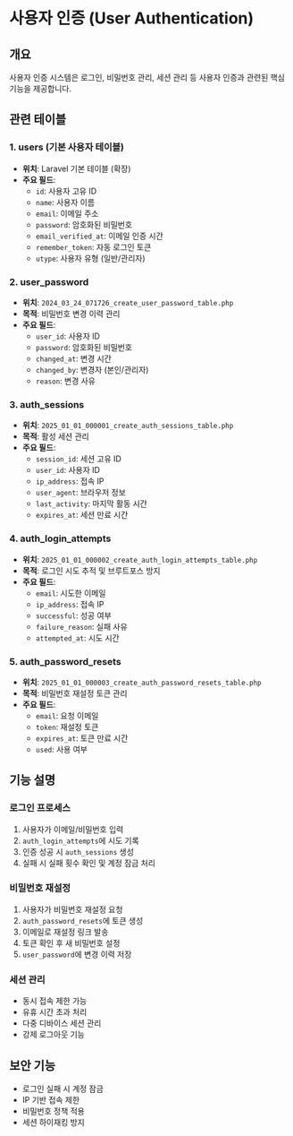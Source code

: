 # 사용자 인증 (User Authentication)

## 개요
사용자 인증 시스템은 로그인, 비밀번호 관리, 세션 관리 등 사용자 인증과 관련된 핵심 기능을 제공합니다.

## 관련 테이블

### 1. users (기본 사용자 테이블)
- **위치**: Laravel 기본 테이블 (확장)
- **주요 필드**:
  - `id`: 사용자 고유 ID
  - `name`: 사용자 이름
  - `email`: 이메일 주소
  - `password`: 암호화된 비밀번호
  - `email_verified_at`: 이메일 인증 시간
  - `remember_token`: 자동 로그인 토큰
  - `utype`: 사용자 유형 (일반/관리자)

### 2. user_password
- **위치**: `2024_03_24_071726_create_user_password_table.php`
- **목적**: 비밀번호 변경 이력 관리
- **주요 필드**:
  - `user_id`: 사용자 ID
  - `password`: 암호화된 비밀번호
  - `changed_at`: 변경 시간
  - `changed_by`: 변경자 (본인/관리자)
  - `reason`: 변경 사유

### 3. auth_sessions
- **위치**: `2025_01_01_000001_create_auth_sessions_table.php`
- **목적**: 활성 세션 관리
- **주요 필드**:
  - `session_id`: 세션 고유 ID
  - `user_id`: 사용자 ID
  - `ip_address`: 접속 IP
  - `user_agent`: 브라우저 정보
  - `last_activity`: 마지막 활동 시간
  - `expires_at`: 세션 만료 시간

### 4. auth_login_attempts
- **위치**: `2025_01_01_000002_create_auth_login_attempts_table.php`
- **목적**: 로그인 시도 추적 및 브루트포스 방지
- **주요 필드**:
  - `email`: 시도한 이메일
  - `ip_address`: 접속 IP
  - `successful`: 성공 여부
  - `failure_reason`: 실패 사유
  - `attempted_at`: 시도 시간

### 5. auth_password_resets
- **위치**: `2025_01_01_000003_create_auth_password_resets_table.php`
- **목적**: 비밀번호 재설정 토큰 관리
- **주요 필드**:
  - `email`: 요청 이메일
  - `token`: 재설정 토큰
  - `expires_at`: 토큰 만료 시간
  - `used`: 사용 여부

## 기능 설명

### 로그인 프로세스
1. 사용자가 이메일/비밀번호 입력
2. `auth_login_attempts`에 시도 기록
3. 인증 성공 시 `auth_sessions` 생성
4. 실패 시 실패 횟수 확인 및 계정 잠금 처리

### 비밀번호 재설정
1. 사용자가 비밀번호 재설정 요청
2. `auth_password_resets`에 토큰 생성
3. 이메일로 재설정 링크 발송
4. 토큰 확인 후 새 비밀번호 설정
5. `user_password`에 변경 이력 저장

### 세션 관리
- 동시 접속 제한 가능
- 유휴 시간 초과 처리
- 다중 디바이스 세션 관리
- 강제 로그아웃 기능

## 보안 기능
- 로그인 실패 시 계정 잠금
- IP 기반 접속 제한
- 비밀번호 정책 적용
- 세션 하이재킹 방지